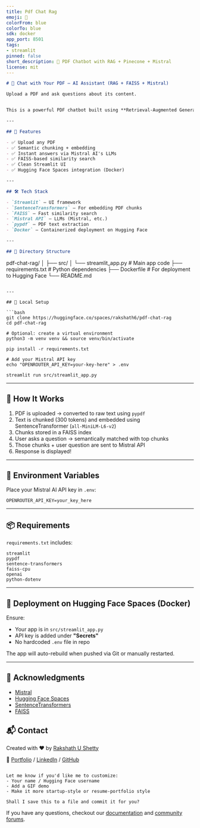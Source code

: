 ```yaml
---
title: Pdf Chat Rag
emoji: 🚀
colorFrom: blue
colorTo: blue
sdk: docker
app_port: 8501
tags:
- streamlit
pinned: false
short_description: 🤖 PDF Chatbot with RAG + Pinecone + Mistral
license: mit
---
```


```markdown
# 📄 Chat with Your PDF – AI Assistant (RAG + FAISS + Mistral)

Upload a PDF and ask questions about its content.


This is a powerful PDF chatbot built using **Retrieval-Augmented Generation (RAG)** with **FAISS** for semantic search, **SentenceTransformers** for embeddings, and **Mistral AI** (Mistral model) for answering queries. The app is deployed using **Streamlit** on Hugging Face Spaces.

---

## 🚀 Features

- ✅ Upload any PDF
- ✅ Semantic chunking + embedding
- ✅ Instant answers via Mistral AI's LLMs
- ✅ FAISS-based similarity search
- ✅ Clean Streamlit UI
- ✅ Hugging Face Spaces integration (Docker)

---

## 🛠️ Tech Stack

- `Streamlit` – UI framework
- `SentenceTransformers` – For embedding PDF chunks
- `FAISS` – Fast similarity search
- `Mistral API` – LLMs (Mistral, etc.)
- `pypdf` – PDF text extraction
- `Docker` – Containerized deployment on Hugging Face

---

## 📂 Directory Structure

```

pdf-chat-rag/
│
├── src/
│   └── streamlit_app.py         # Main app code
├── requirements.txt             # Python dependencies
├── Dockerfile                   # For deployment to Hugging Face
└── README.md

````

---

## 🔧 Local Setup

```bash
git clone https://huggingface.co/spaces/rakshath6/pdf-chat-rag
cd pdf-chat-rag

# Optional: create a virtual environment
python3 -m venv venv && source venv/bin/activate

pip install -r requirements.txt

# Add your Mistral API key
echo "OPENROUTER_API_KEY=your-key-here" > .env

streamlit run src/streamlit_app.py
````

---

## 🧠 How It Works

1. PDF is uploaded → converted to raw text using `pypdf`
2. Text is chunked (300 tokens) and embedded using SentenceTransformer (`all-MiniLM-L6-v2`)
3. Chunks stored in a FAISS index
4. User asks a question → semantically matched with top chunks
5. Those chunks + user question are sent to Mistral API
6. Response is displayed!

---

## 🔐 Environment Variables

Place your Mistral AI API key in `.env`:

```env
OPENROUTER_API_KEY=your_key_here
```

---

## 📦 Requirements

`requirements.txt` includes:

```
streamlit
pypdf
sentence-transformers
faiss-cpu
openai
python-dotenv
```

---

## 🐳 Deployment on Hugging Face Spaces (Docker)

Ensure:

* Your app is in `src/streamlit_app.py`
* API key is added under **"Secrets"**
* No hardcoded `.env` file in repo

The app will auto-rebuild when pushed via Git or manually restarted.

---

## 🙌 Acknowledgments

* [Mistral](https://mistral.ai/)
* [Hugging Face Spaces](https://huggingface.co/spaces)
* [SentenceTransformers](https://www.sbert.net/)
* [FAISS](https://github.com/facebookresearch/faiss)

<!-- ---

## 📸 Preview

![screenshot](https://your-screenshot-url.com) optional

--- -->

## 📬 Contact

Created with ❤️ by [Rakshath U Shetty](https://github.com/rakshath6)

🔗 [Portfolio](https://rakshath66.github.io/portfolio/) / [LinkedIn](https://www.linkedin.com/in/rakshathushetty/) / [GitHub](https://github.com/rakshath6)

```

Let me know if you'd like me to customize:
- Your name / Hugging Face username
- Add a GIF demo
- Make it more startup-style or resume-portfolio style

Shall I save this to a file and commit it for you?
```


If you have any questions, checkout our [documentation](https://docs.streamlit.io) and [community
forums](https://discuss.streamlit.io).
